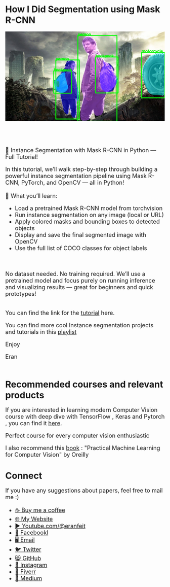 # How I Did Segmentation using Mask R-CNN
<p align="center">
  <img width="800" src="instance_segmentation_result.jpg" "image">
</p>

##
<br/><br/> 

<font size= "4" >
🎯 Instance Segmentation with Mask R-CNN in Python — Full Tutorial!

In this tutorial, we’ll walk step-by-step through building a powerful instance segmentation pipeline using Mask R-CNN, PyTorch, and OpenCV — all in Python!
<br/><br/> 
🔹 What you’ll learn:

- Load a pretrained Mask R-CNN model from torchvision
- Run instance segmentation on any image (local or URL)
- Apply colored masks and bounding boxes to detected objects
- Display and save the final segmented image with OpenCV
- Use the full list of COCO classes for object labels

<br/><br/> 
No dataset needed. No training required.
We’ll use a pretrained model and focus purely on running inference and visualizing results — great for beginners and quick prototypes!
<br/><br/> 

You can find the link for the [tutorial](https://youtu.be/YKmHSBfsIGA) here. 

You can find more cool Instance segmentation projects and tutorials in this  [playlist](https://www.youtube.com/playlist?list=PLdkryDe59y4Y24C9LW1AjffKmgGUyaInz)


Enjoy

Eran
<br/><br/> 

</font>

# Recommended courses and relevant products 
<font size= "4" >

If you are interested in learning modern Computer Vision course with deep dive with TensorFlow , Keras and Pytorch , you can find it [here](http://bit.ly/3HeDy1V).

Perfect course for every computer vision enthusiastic

I also recommend this [book](https://amzn.to/3GBMNLC) : "Practical Machine Learning for Computer Vision" by Oreilly 


</font>

# Connect

<font size= "4" >
If you have any suggestions about papers, feel free to mail me :)

- [☕ Buy me a coffee](https://ko-fi.com/eranfeit)
- [🌐 My Website](https://eranfeit.net)
- [▶️ Youtube.com/@eranfeit](https://www.youtube.com/channel/UCTiWJJhaH6BviSWKLJUM9sg)
- [🐙 Facebookl](https://www.facebook.com/groups/3080601358933585)
- [🖥️ Email](mailto:feitgemel@gmail.com)
- [🐦 Twitter](https://twitter.com/eran_feit )
- [😸 GitHub](https://github.com/feitgemel)
- [📸 Instagram](https://www.instagram.com/eran_feit/)
- [🤝 Fiverr ](https://www.fiverr.com/s/mB3Pbb)
- [📝 Medium ](https://medium.com/@feitgemel)


</font>


